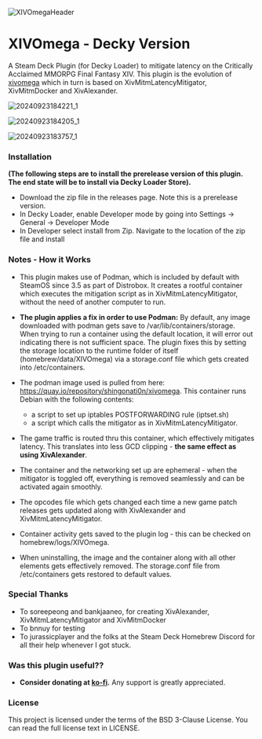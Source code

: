 ![XIVOmegaHeader](https://github.com/user-attachments/assets/eea8545d-8ca2-4ad1-a552-d2e2c5db4d6d)

# XIVOmega - Decky Version

A Steam Deck Plugin (for Decky Loader) to mitigate latency on the Critically Acclaimed MMORPG Final Fantasy XIV. This plugin is the evolution of [xivomega](https://github.com/shingonati0n/xivomega) which in turn is based on XivMitmLatencyMitigator, XivMitmDocker and XivAlexander. 

![20240923184221_1](https://github.com/user-attachments/assets/4eeb8fee-b518-48a2-8181-a1d8a7a01645)

![20240923184205_1](https://github.com/user-attachments/assets/10fd54c9-e524-460d-bb09-53b7ee17e79f)

![20240923183757_1](https://github.com/user-attachments/assets/d655d426-02ac-4168-8f22-5a3f02128fbd)

### Installation

**(The following steps are to install the prerelease version of this plugin. The end state will be to install via Decky Loader Store).** 

- Download the zip file in the releases page. Note this is a prerelease version. 
- In Decky Loader, enable Developer mode by going into Settings -> General -> Developer Mode
- In Developer select install from Zip. Navigate to the location of the zip file and install

### Notes - How it Works 

- This plugin makes use of Podman, which is included by default with SteamOS since 3.5 as part of Distrobox. It creates a rootful container which executes the mitigation script as in XivMitmLatencyMitigator, without the need of another computer to run. 
- **The plugin applies a fix in order to use Podman:** By default, any image downloaded with podman gets save to /var/lib/containers/storage. When trying to run a container using the default location, it will error out indicating there is not sufficient space. The plugin fixes this by setting the storage location to the runtime folder of itself (homebrew/data/XIVOmega) via a storage.conf file which gets created into /etc/containers.

- The podman image used is pulled from here: https://quay.io/repository/shingonati0n/xivomega. This container runs Debian with the following contents:
   - a script to set up iptables POSTFORWARDING rule (iptset.sh)
   - a script which calls the mitigator as in XivMitmLatencyMitigator. 

- The game traffic is routed thru this container, which effectively mitigates latency. This translates into less GCD clipping - **the same effect as using XivAlexander**. 
- The container and the networking set up are ephemeral - when the mitigator is toggled off, everything is removed seamlessly and can be activated again smoothly. 
- The opcodes file which gets changed each time a new game patch releases gets updated along with XivAlexander and XivMitmLatencyMitigator. 
- Container activity gets saved to the plugin log - this can be checked on homebrew/logs/XIVOmega. 
- When uninstalling, the image and the container along with all other elements gets effectively removed. The storage.conf file from /etc/containers gets restored to default values. 

### Special Thanks

- To soreepeong and bankjaaneo, for creating XivAlexander, XivMitmLatencyMitigator and XivMitmDocker
- To bnnuy for testing 
- To jurassicplayer and the folks at the Steam Deck Homebrew Discord for all their help whenever I got stuck. 

### Was this plugin useful?? 

- **Consider donating at [ko-fi](https://ko-fi.com/ugo_shingonati0n).** Any support is greatly appreciated.

### License 

This project is licensed under the terms of the BSD 3-Clause License. You can read the full license text in LICENSE.
